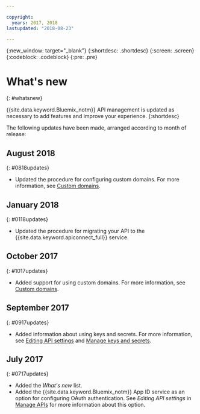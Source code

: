 ```yaml
---

copyright:
  years: 2017, 2018
lastupdated: "2018-08-23"

---
```



{:new_window: target="_blank"}
{:shortdesc: .shortdesc}
{:screen: .screen}
{:codeblock: .codeblock}
{:pre: .pre}

# What's new
{: #whatsnew}

{{site.data.keyword.Bluemix_notm}} API management is updated as necessary to add features and improve your experience.
{:shortdesc}

The following updates have been made, arranged according to month of release:

## August 2018
{: #0818updates}
* Updated the procedure for configuring custom domains. For more information, see [Custom domains](manage_apis.html#custom_domains).

## January 2018
{: #0118updates}

* Updated the procedure for migrating your API to the {{site.data.keyword.apiconnect_full}} service.

## October 2017
{: #1017updates}

* Added support for using custom domains. For more information, see [Custom domains](manage_apis.html#custom_domains).

## September 2017
{: #0917updates}

* Added information about using keys and secrets. For more information, see [Editing API settings](manage_apis.html#settings_apis) and [Manage keys and secrets](keys_secrets.html). 

## July 2017
{: #0717updates}

* Added the *What's new* list.
* Added the {{site.data.keyword.Bluemix_notm}} App ID service as an option for configuring OAuth authentication. See *Editing API settings* in [Manage APIs](manage_apis.html) for more information about this option.
